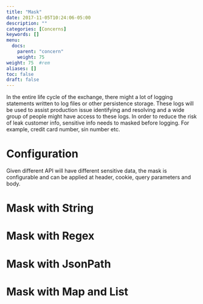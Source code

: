 ```yaml
---
title: "Mask"
date: 2017-11-05T10:24:06-05:00
description: ""
categories: [Concerns]
keywords: []
menu:
  docs:
    parent: "concern"
    weight: 75
weight: 75	#rem
aliases: []
toc: false
draft: false
---
```


In the entire life cycle of the exchange, there might a lot of logging statements
written to log files or other persistence storage. These logs will be used to
assist production issue identifying and resolving and a wide group of people might
have access to these logs. In order to reduce the risk of leak customer info,
sensitive info needs to masked before logging. For example, credit card number,
sin number etc.

# Configuration

Given different API will have different sensitive data, the mask is configurable
and can be applied at header, cookie, query parameters and body.

# Mask with String

# Mask with Regex

# Mask with JsonPath

# Mask with Map and List

